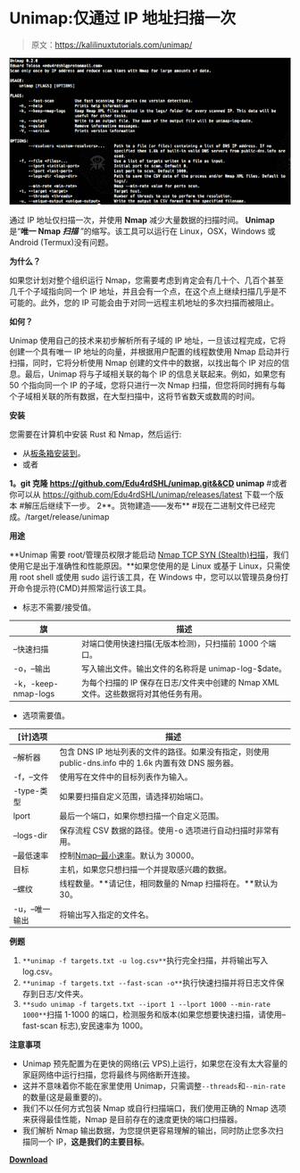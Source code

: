 # Unimap:仅通过 IP 地址扫描一次

> 原文：<https://kalilinuxtutorials.com/unimap/>

[![Unimap : Scan Only Once By IP Address](img//f1544af89c118d4bbebf30e26b70df52.png "Unimap : Scan Only Once By IP Address")](https://1.bp.blogspot.com/-SaBOz6WAj7o/X2r2lQcHxoI/AAAAAAAAHm4/MyXClvWsCtc6uzmRlpwhuvaxD6X-4evBgCLcBGAsYHQ/s728/unimap%25281%2529.png)

通过 IP 地址仅扫描一次，并使用 **Nmap** 减少大量数据的扫描时间。 **Unimap** 是“**唯一 Nmap *扫描*** ”的缩写。该工具可以运行在 Linux，OSX，Windows 或 Android (Termux)没有问题。

**为什么？**

如果您计划对整个组织运行 Nmap，您需要考虑到肯定会有几十个、几百个甚至几千个子域指向同一个 IP 地址，并且会有一个点，在这个点上继续扫描几乎是不可能的。此外，您的 IP 可能会由于对同一远程主机地址的多次扫描而被阻止。

**如何？**

Unimap 使用自己的技术来初步解析所有子域的 IP 地址，一旦该过程完成，它将创建一个具有唯一 IP 地址的向量，并根据用户配置的线程数使用 Nmap 启动并行扫描，同时，它将分析使用 Nmap 创建的文件中的数据，以找出每个 IP 对应的信息。最后，Unimap 将与子域相关联的每个 IP 的信息关联起来。例如，如果您有 50 个指向同一个 IP 的子域，您将只进行一次 Nmap 扫描，但您将同时拥有与每个子域相关联的所有数据，在大型扫描中，这将节省数天或数周的时间。

**安装**

您需要在计算机中安装 Rust 和 Nmap，然后运行:

*   从[板条箱安装到](https://crates.io)。
*   或者

**1。git 克隆 https://github.com/Edu4rdSHL/unimap.git&&CD unimap**
#或者你可以从 https://github.com/Edu4rdSHL/unimap/releases/latest 下载一个版本
#解压后继续下一步。
2**。货物建造——发布**
#现在二进制文件已经完成。/target/release/unimap

**用途**

**Unimap 需要 root/管理员权限才能启动 [Nmap TCP SYN (Stealth)扫描](https://nmap.org/book/synscan.html)，我们使用它是出于准确性和性能原因。**如果您使用的是 Linux 或基于 Linux，只需使用 root shell 或使用 sudo 运行该工具，在 Windows 中，您可以以管理员身份打开命令提示符(CMD)并照常运行该工具。

*   标志不需要/接受值。

| 旗 | 描述 |
| --- | --- |
| –快速扫描 | 对端口使用快速扫描(无版本检测)，只扫描前 1000 个端口。 |
| -o，–输出 | 写入输出文件。输出文件的名称将是 unimap-log-$date。 |
| -k，-keep-nmap-logs | 为每个扫描的 IP 保存在日志/文件夹中创建的 Nmap XML 文件。这些数据将对其他任务有用。 |

*   选项需要值。

| [计]选项 | 描述 |
| --- | --- |
| –解析器 | 包含 DNS IP 地址列表的文件的路径。如果没有指定，则使用 public-dns.info 中的 1.6k 内置有效 DNS 服务器。 |
| -f，–文件 | 使用写在文件中的目标列表作为输入。 |
| -type-类型 | 如果要扫描自定义范围，请选择初始端口。 |
| lport | 最后一个端口，如果你想扫描一个自定义范围。 |
| –logs-dir | 保存流程 CSV 数据的路径。使用-o 选项进行自动扫描时非常有用。 |
| –最低速率 | 控制[Nmap–最小速率](https://nmap.org/book/man-performance.html)。默认为 30000。 |
| 目标 | 主机，如果您只想扫描一个并提取感兴趣的数据。 |
| –螺纹 | 线程数量。**请记住，相同数量的 Nmap 扫描将在。**默认为 30。 |
| -u，–唯一输出 | 将输出写入指定的文件名。 |

**例题**

1.  `**unimap -f targets.txt -u log.csv**`执行完全扫描，并将输出写入 log.csv。
2.  `**unimap -f targets.txt --fast-scan -o**`执行快速扫描并将日志文件保存到日志/文件夹。
3.  `**sudo unimap -f targets.txt --iport 1 --lport 1000 --min-rate 1000**`扫描 1-1000 的端口，检测服务和版本(如果您想要快速扫描，请使用–fast-scan 标志),安民速率为 1000。

**注意事项**

*   Unimap 预先配置为在更快的网络(云 VPS)上运行，如果您在没有太大容量的家庭网络中运行扫描，您将最终与网络断开连接。
*   这并不意味着你不能在家里使用 Unimap，只需调整`--threads`和`--min-rate`的数量(这是最重要的)。
*   我们不以任何方式包装 Nmap 或自行扫描端口，我们使用正确的 Nmap 选项来获得最佳性能，Nmap 是目前存在的速度更快的端口扫描器。
*   我们解析 Nmap 输出数据，为您提供更容易理解的输出，同时防止您多次扫描同一个 IP，**这是我们的主要目标**。

[**Download**](https://github.com/Edu4rdSHL/unimap)